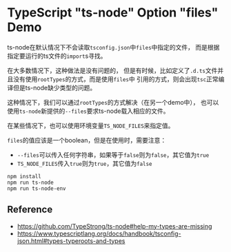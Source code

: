 TypeScript "ts-node" Option "files" Demo
=============================================

ts-node在默认情况下不会读取`tsconfig.json`中`files`中指定的文件，
而是根据指定要运行的ts文件的`import`s寻找。

在大多数情况下，这种做法是没有问题的，
但是有时候，比如定义了`.d.ts`文件并且没有使用`rootTypes`的方式，而是使用`files`中
引用的方式，则会出现`tsc`正常编译但是ts-node缺少类型的问题。

这种情况下，我们可以通过`rootTypes`的方式解决（在另一个demo中），
也可以使用`ts-node`新提供的`--files`要求ts-node载入相应的文件。

在某些情况下，也可以使用环境变量`TS_NODE_FILES`来指定值。

`files`的值应该是一个boolean，但是在使用时，需要注意：

- `--files`可以传入任何字符串，如果等于`false`则为`false`，其它值为`true`
- `TS_NODE_FILES`传入`true`则为`true`，其它值为`false`


```
npm install
npm run ts-node
npm run ts-node-env
```

Reference
---------

- https://github.com/TypeStrong/ts-node#help-my-types-are-missing
- https://www.typescriptlang.org/docs/handbook/tsconfig-json.html#types-typeroots-and-types
